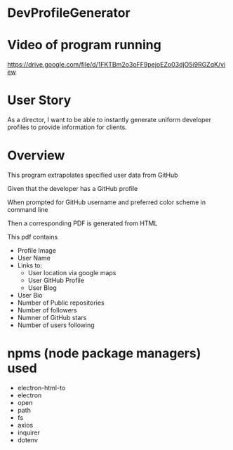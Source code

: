 # DevProfileGenerator

# Video of program running
https://drive.google.com/file/d/1FKTBm2o3oFF9pejoEZo03djO5i9RGZqK/view

# User Story

As a director, I want to be able to instantly generate uniform developer profiles to provide information for clients.

# Overview

This program extrapolates specified user data from GitHub

Given that the developer has a GitHub profile

When prompted for GitHub username and preferred color scheme in command line

Then a corresponding PDF is generated from HTML

This pdf contains
- Profile Image
- User Name
- Links to:
    - User location via google maps
    - User GitHub Profile
    - User Blog
- User Bio
- Number of Public repositories
- Number of followers
- Numner of GitHub stars
- Number of users following 

# npms (node package managers) used
- electron-html-to
- electron
- open
- path
- fs
- axios
- inquirer
- dotenv
